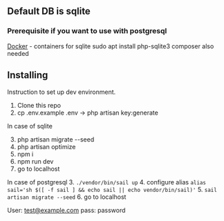 ## Default DB is sqlite

### Prerequisite if you want to use with postgresql
[Docker](https://www.docker.com/products/docker-desktop/) - containers
for sqlite sudo apt install php-sqlite3
composer also needed

## Installing
Instruction to set up dev environment.
1. Clone this repo
2. cp .env.example .env -> php artisan key:generate

In case of sqlite

3. php artisan migrate --seed
4. php artisan optimize
5. npm i 
6. npm run dev
7. go to localhost

In case of postgresql
3. `./vendor/bin/sail up`
4. configure alias `alias sail='sh $([ -f sail ] && echo sail || echo vendor/bin/sail)'`
5. `sail artisan migrate --seed`
6. go to localhost

User: test@example.com
pass: password
